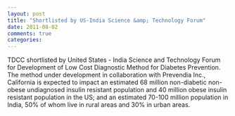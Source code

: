 ```yaml
---
layout: post
title: "Shortlisted by US-India Science &amp; Technology Forum"
date: 2011-08-02
comments: true
categories: 
---
```

TDCC shortlisted by United States - India Science and Technology Forum for Development of Low Cost Diagnostic Method for Diabetes Prevention. The method under development in collaboration with Prevendia Inc., California is expected to impact an estimated 68 million non-diabetic non-obese undiagnosed insulin resistant population and 40 million obese insulin resistant population in the US; and an estimated 70-100 million population in India, 50% of whom live in rural areas and 30% in urban areas.